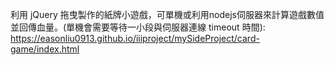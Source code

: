 利用 jQuery 拖曳製作的紙牌小遊戲，可單機或利用nodejs伺服器來計算遊戲數值並回傳血量。(單機會需要等待一小段與伺服器連線 timeout 時間):
https://easonliu0913.github.io/iiiproject/mySideProject/card-game/index.html
